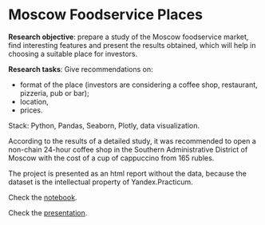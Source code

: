 
# Moscow Foodservice Places

**Research objective**: prepare a study of the Moscow foodservice market, find interesting features and present the results obtained, which will help in choosing a suitable place for investors.

**Research tasks**:
Give recommendations on:

* format of the place (investors are considering a coffee shop, restaurant, pizzeria, pub or bar);
* location,
* prices.

Stack: Python, Pandas, Seaborn, Plotly, data visualization.

According to the results of a detailed study, it was recommended to open a non-chain 24-hour coffee shop in the Southern Administrative District of Moscow with the cost of a cup of cappuccino from 165 rubles.

The project is presented as an html report without the data, because the dataset is the intellectual property of Yandex.Practicum.

Check the [notebook](https://liliia-ermakova.github.io/portfolio/Moscow_Food_Services_and_Drinking_Places.html).

Check the [presentation](https://drive.google.com/file/d/1Ak-6aMfyvMt2PItNyyFb54HxwyvCEHrp/view?usp=sharing).


